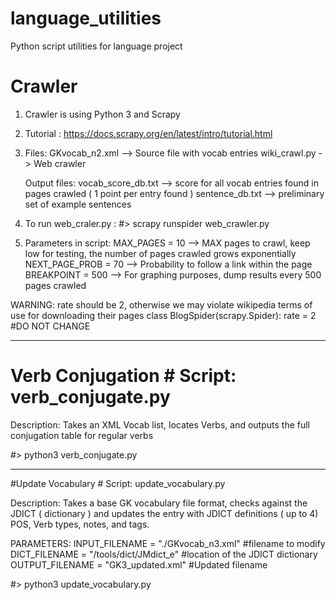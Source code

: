 # language_utilities
Python script utilities for language project


# Crawler #
1. Crawler is using Python 3 and Scrapy
2. Tutorial : https://docs.scrapy.org/en/latest/intro/tutorial.html
3. Files: 
	GKvocab_n2.xml --> Source file with vocab entries
	wiki_crawl.py -> Web crawler

   Output files: 
        vocab_score_db.txt --> score for all vocab entries found in pages crawled ( 1 point per entry found )
        sentence_db.txt    --> preliminary set of example sentences
  
3. To run web_craler.py  : 
   #> scrapy runspider web_crawler.py

4. Parameters in script: 
    MAX_PAGES = 10 		--> MAX pages to crawl, keep low for testing, the number of pages crawled grows exponentially
    NEXT_PAGE_PROB = 70 	--> Probability to follow a link within the page
    BREAKPOINT = 500 		--> For graphing purposes, dump results every 500 pages crawled

WARNING: rate should be 2, otherwise we may violate wikipedia terms of use for downloading their pages
class BlogSpider(scrapy.Spider):
    rate = 2 #DO NOT CHANGE

----------------------------------------------------------------------------------------------------------
# Verb Conjugation # Script: verb_conjugate.py

Description: Takes an XML Vocab list, locates Verbs, and outputs the full conjugation table for regular verbs 

#> python3 verb_conjugate.py



----------------------------------------------------------------------------------------------------------
#Update Vocabulary # Script: update_vocabulary.py

Description: Takes a base GK vocabulary file format, checks against the JDICT ( dictionary ) and updates the entry with JDICT definitions ( up to 4)  POS, Verb types, notes, and tags.

PARAMETERS: 
INPUT_FILENAME = "./GKvocab_n3.xml"      #filename to modify
DICT_FILENAME = "/tools/dict/JMdict_e"   #location of the JDICT dictionary
OUTPUT_FILENAME = "GK3_updated.xml"	 #Updated filename

#> python3 update_vocabulary.py
